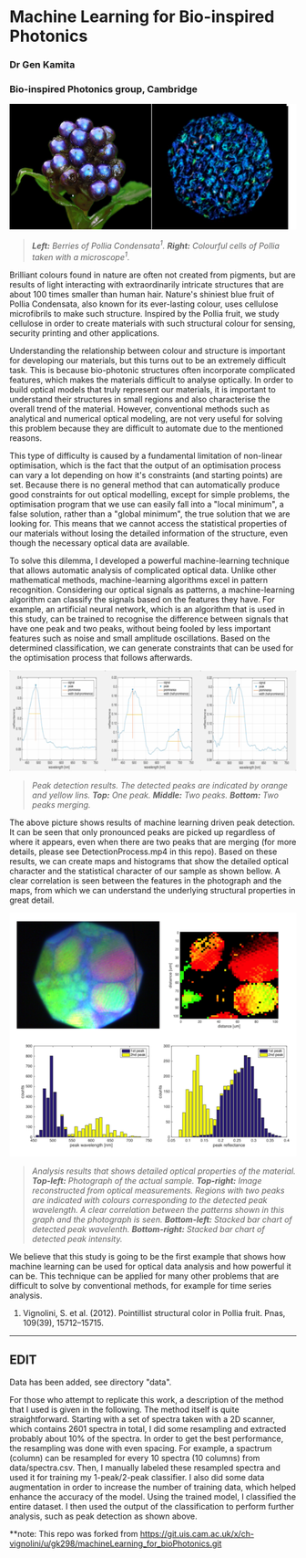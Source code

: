 Machine Learning for Bio-inspired Photonics
==================================
### Dr Gen Kamita 
### Bio-inspired Photonics group, Cambridge


![Fruit of Pollia Condensata](pictures/polliaFruit.png)

>*<strong>Left:</strong> Berries of Pollia Condensata<sup>1</sup>. <strong> Right:</strong>  Colourful cells of Pollia taken with a microscope<sup>1</sup>.*


Brilliant colours found in nature are often not created from pigments, but are results of light interacting with extraordinarily intricate structures that are about 100 times smaller than human hair. Nature's shiniest blue fruit of Pollia Condensata, also known for its ever-lasting colour, uses cellulose microfibrils to make such structure. Inspired by the Pollia fruit, we study cellulose in order to create materials with such structural colour for sensing, security printing and other applications.

Understanding the relationship between colour and structure is important for developing our materials, but this turns out to be an extremely difficult task. This is because bio-photonic structures often incorporate complicated features, which makes the materials difficult to analyse optically. In order to build optical models that truly represent our materials, it is important to understand their structures in small regions and also characterise the overall trend of the material. However, conventional methods such as analytical and numerical optical modeling, are not very useful for solving this problem because they are difficult to automate due to the mentioned reasons. 

This type of difficulty is caused by a fundamental limitation of non-linear optimisation, which is the fact that the output of an optimisation process can vary a lot depending on how it's constraints (and starting points) are set. Because there is no general method that can automatically produce good constraints for out optical modelling, except for simple problems, the optimisation program that we use can easily fall into a "local minimum", a false solution, rather than a "global minimum", the true solution that we are looking for. This means that we cannot access the statistical properties of our materials without losing the detailed information of the structure, even though the necessary optical data are available. 

To solve this dilemma, I developed a powerful machine-learning technique that allows automatic analysis of complicated optical data. Unlike other mathematical methods, machine-learning algorithms excel in pattern recognition. Considering our optical signals as patterns, a machine-learning algorithm can classify the signals based on the features they have. For example, an artificial neural network, which is an algorithm that is used in this study, can be trained to recognise the difference between signals that have one peak and two peaks, without being fooled by less important features such as noise and small amplitude oscillations. Based on the determined classification, we can generate constraints that can be used for the optimisation process that follows afterwards.



![Detected peaks](pictures/peaks_small.png)

>*Peak detection results. The detected peaks are indicated by orange and yellow lins. <strong>Top:</strong> One peak. <strong>Middle:</strong> Two peaks. <strong>Bottom:</strong> Two peaks merging.*


The above picture shows results of machine learning driven peak detection. It can be seen that only pronounced peaks are picked up regardless of where it appears, even when there are two peaks that are merging (for more details, please see DetectionProcess.mp4 in this repo). Based on these results, we can create maps and histograms that show the detailed optical character and the statistical character of our sample as shown bellow. A clear correlation is seen between the features in the photograph and the maps, from which we can understand the underlying structural properties in great detail.

![maps](pictures/map.tif)

>*Analysis results that shows detailed optical properties of the material. <strong>Top-left:</strong> Photograph of the actual sample. <strong>Top-right:</strong> Image reconstructed from optical measurements. Regions with two peaks are indicated with colours corresponding to the detected peak wavelength. A clear correlation between the patterns shown in this graph and the photograph is seen. <strong>Bottom-left:</strong> Stacked bar chart of detected peak wavelenth. <strong>Bottom-right:</strong> Stacked bar chart of detected peak intensity.*


We believe that this study is going to be the first example that shows how machine learning can be used for optical data analysis and how powerful it can be. This technique can be applied for many other problems that are difficult to solve by conventional methods, for example for time series analysis.


1. Vignolini, S. et al. (2012). Pointillist structural color in Pollia fruit. Pnas, 109(39), 15712–15715.

---
## EDIT
Data has been added, see directory "data".



For those who attempt to replicate this work, a description of the method that I used is given in the following.
The method itself is quite straightforward.
Starting with a set of spectra taken with a 2D scanner, which contains 2601 spectra in total, I did some resampling and extracted probably about 10% of the spectra.
In order to get the best performance, the resampling was done with even spacing.
For example, a spactrum (column) can be resampled for every 10 spectra (10 columns) from data/spectra.csv.
Then, I manually labeled these resampled spectra and used it for training my 1-peak/2-peak classifier.
I also did some data augmentation in order to increase the number of training data, which helped enhance the accuracy of the model.
Using the trained model, I classified the entire dataset.
I then used the output of the classification to perform further analysis, such as peak detection as shown above.

**note: This repo was forked from https://git.uis.cam.ac.uk/x/ch-vignolini/u/gk298/machineLearning_for_bioPhotonics.git

